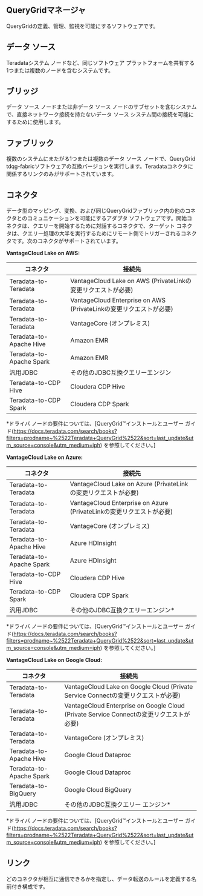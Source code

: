 ## QueryGridマネージャ


QueryGridの定義、管理、監視を可能にするソフトウェアです。

## データ ソース


Teradataシステム ノードなど、同じソフトウェア プラットフォームを共有する1つまたは複数のノードを含むシステムです。

## ブリッジ


データ ソース ノードまたは非データ ソース ノードのサブセットを含むシステムで、直接ネットワーク接続を持たないデータ ソース システム間の接続を可能にするために使用します。

## ファブリック


複数のシステムにまたがる1つまたは複数のデータ ソース ノードで、QueryGrid tdqg-fabricソフトウェアの互換バージョンを実行します。Teradataコネクタに関係するリンクのみがサポートされています。

## コネクタ


データ型のマッピング、変換、および同じQueryGridファブリック内の他のコネクタとのコミュニケーションを可能にするアダプタ ソフトウェアです。開始コネクタは、クエリーを開始するために対話するコネクタで、ターゲット コネクタは、クエリー処理の大半を実行するためにリモート側でトリガーされるコネクタです。次のコネクタがサポートされています。

**VantageCloud Lake on AWS:**

|コネクタ|接続先|
|----------|------------|
|Teradata-to-Teradata|VantageCloud Lake on AWS (PrivateLinkの変更リクエストが必要)|
|Teradata-to-Teradata|VantageCloud Enterprise on AWS (PrivateLinkの変更リクエストが必要)|
|Teradata-to-Teradata|VantageCore (オンプレミス)|
|Teradata-to-Apache Hive|Amazon EMR|
|Teradata-to-Apache Spark|Amazon EMR|
|汎用JDBC|その他のJDBC互換クエリーエンジン|
|Teradata-to-CDP Hive|Cloudera CDP Hive|
|Teradata-to-CDP Spark|Cloudera CDP Spark|

*ドライバ ノードの要件については、[QueryGrid™インストールとユーザー ガイド(https://docs.teradata.com/search/books?filters=prodname~%2522Teradata+QueryGrid%2522&sort=last_update&utm_source=console&utm_medium=iph) を参照してください。]

**VantageCloud Lake on Azure:**

|コネクタ|接続先|
|----------|------------|
|Teradata-to-Teradata|VantageCloud Lake on Azure (PrivateLinkの変更リクエストが必要)|
|Teradata-to-Teradata|VantageCloud Enterprise on Azure (PrivateLinkの変更リクエストが必要)|
|Teradata-to-Teradata|VantageCore (オンプレミス)|
|Teradata-to-Apache Hive|Azure HDInsight|
|Teradata-to-Apache Spark|Azure HDInsight|
|Teradata-to-CDP Hive|Cloudera CDP Hive|
|Teradata-to-CDP Spark|Cloudera CDP Spark|
|汎用JDBC|その他のJDBC互換クエリーエンジン*|

*ドライバ ノードの要件については、[QueryGrid™インストールとユーザー ガイド(https://docs.teradata.com/search/books?filters=prodname~%2522Teradata+QueryGrid%2522&sort=last_update&utm_source=console&utm_medium=iph) を参照してください。]

**VantageCloud Lake on Google Cloud:**

|コネクタ|接続先|
|----------|------------|
|Teradata-to-Teradata|VantageCloud Lake on Google Cloud (Private Service Connectの変更リクエストが必要)|
|Teradata-to-Teradata|VantageCloud Enterprise on Google Cloud (Private Service Connectの変更リクエストが必要)|
|Teradata-to-Teradata|VantageCore (オンプレミス)|
|Teradata-to-Apache Hive|Google Cloud Dataproc|
|Teradata-to-Apache Spark|Google Cloud Dataproc|
|Teradata-to-BigQuery|Google Cloud BigQuery|
|汎用JDBC|その他のJDBC互換クエリー エンジン*|

*ドライバ ノードの要件については、[QueryGrid™インストールとユーザー ガイド(https://docs.teradata.com/search/books?filters=prodname~%2522Teradata+QueryGrid%2522&sort=last_update&utm_source=console&utm_medium=iph) を参照してください。]

## リンク


どのコネクタが相互に通信できるかを指定し、データ転送のルールを定義する名前付き構成です。

